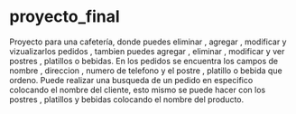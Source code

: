 # proyecto_final
Proyecto para una cafetería, donde puedes eliminar , agregar , modificar y vizualizarlos pedidos , tambien puedes agregar , eliminar , modificar y ver postres , platillos o bebidas.
En los pedidos se encuentra los campos de nombre , direccion , numero de telefono y el postre , platillo o bebida que ordeno.
Puede realizar una busqueda de un pedido en especifico colocando el nombre del cliente, esto mismo se puede hacer con los postres , platillos y bebidas colocando el nombre del producto.

